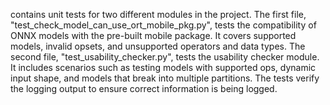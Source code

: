 contains unit tests for two different modules in the project. The first file, "test_check_model_can_use_ort_mobile_pkg.py", tests the compatibility of ONNX models with the pre-built mobile package. It covers supported models, invalid opsets, and unsupported operators and data types. The second file, "test_usability_checker.py", tests the usability checker module. It includes scenarios such as testing models with supported ops, dynamic input shape, and models that break into multiple partitions. The tests verify the logging output to ensure correct information is being logged.